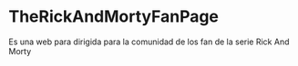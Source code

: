 # TheRickAndMortyFanPage
Es una web para dirigida para la comunidad de los fan de la serie Rick And Morty
